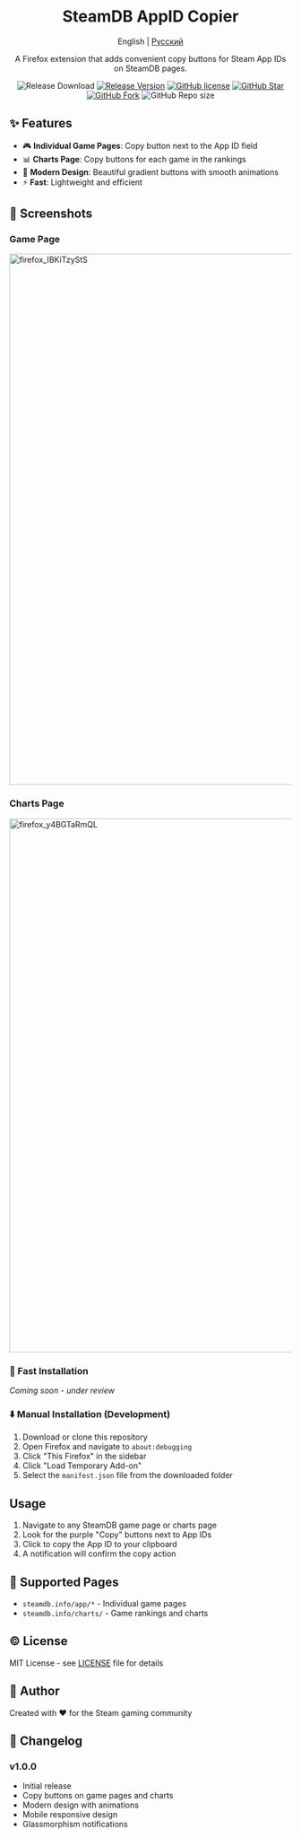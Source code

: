<h1 align="center">SteamDB AppID Copier</h1>
<div align="center">

English | [Русский](./README.ru.md)

A Firefox extension that adds convenient copy buttons for Steam App IDs on SteamDB pages.


![Release Download](https://img.shields.io/github/downloads/megatocha/steamDB-AppID-Copier/total?style=flat-square)
[![Release Version](https://img.shields.io/github/v/release/megatocha/steamDB-AppID-Copier?style=flat-square)](https://github.com/BeyondDimension/SteamTools/releases/latest)
[![GitHub license](https://img.shields.io/github/license/megatocha/steamDB-AppID-Copier?style=flat-square)](LICENSE)
[![GitHub Star](https://img.shields.io/github/stars/megatocha/steamDB-AppID-Copier?style=flat-square)](https://github.com/BeyondDimension/SteamTools/stargazers)
[![GitHub Fork](https://img.shields.io/github/forks/megatocha/steamDB-AppID-Copier?style=flat-square)](https://github.com/BeyondDimension/SteamTools/network/members)
![GitHub Repo size](https://img.shields.io/github/repo-size/megatocha/steamDB-AppID-Copier?style=flat-square&color=3cb371)

</div>

## ✨ Features

- 🎮 **Individual Game Pages**: Copy button next to the App ID field
- 📊 **Charts Page**: Copy buttons for each game in the rankings
- 🎨 **Modern Design**: Beautiful gradient buttons with smooth animations
- ⚡ **Fast**: Lightweight and efficient

## 🧩 Screenshots

### Game Page
<img width="1920" height="947" alt="firefox_IBKiTzyStS" src="https://github.com/user-attachments/assets/2efcc8ea-2cdc-4a52-8fa3-8bffc90626a3" />

### Charts Page
<img width="1920" height="952" alt="firefox_y4BGTaRmQL" src="https://github.com/user-attachments/assets/77c5cfa7-6985-4d1f-acfb-ed5061b895b0" />

### 🚀 Fast Installation
*Coming soon - under review*

### ⬇️ Manual Installation (Development)
1. Download or clone this repository
2. Open Firefox and navigate to `about:debugging`
3. Click "This Firefox" in the sidebar
4. Click "Load Temporary Add-on"
5. Select the `manifest.json` file from the downloaded folder

## Usage

1. Navigate to any SteamDB game page or charts page
2. Look for the purple "Copy" buttons next to App IDs
3. Click to copy the App ID to your clipboard
4. A notification will confirm the copy action

## 📎 Supported Pages

- `steamdb.info/app/*` - Individual game pages
- `steamdb.info/charts/` - Game rankings and charts

## ©️ License

MIT License - see [LICENSE](./LICENSE) file for details

## 👤 Author

Created with ❤️ for the Steam gaming community

## 📝 Changelog

### v1.0.0
- Initial release
- Copy buttons on game pages and charts
- Modern design with animations
- Mobile responsive design
- Glassmorphism notifications
